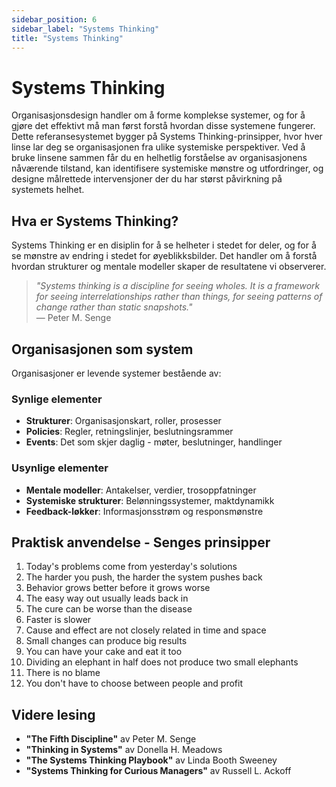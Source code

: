 ```yaml
---
sidebar_position: 6
sidebar_label: "Systems Thinking"
title: "Systems Thinking"
---
```


# Systems Thinking

Organisasjonsdesign handler om å forme komplekse systemer, og for å gjøre det effektivt må man først forstå hvordan disse systemene fungerer. Dette referansesystemet bygger på Systems Thinking-prinsipper, hvor hver linse lar deg se organisasjonen fra ulike systemiske perspektiver. Ved å bruke linsene sammen får du en helhetlig forståelse av organisasjonens nåværende tilstand, kan identifisere systemiske mønstre og utfordringer, og designe målrettede intervensjoner der du har størst påvirkning på systemets helhet.

## Hva er Systems Thinking?

Systems Thinking er en disiplin for å se helheter i stedet for deler, og for å se mønstre av endring i stedet for øyeblikksbilder. Det handler om å forstå hvordan strukturer og mentale modeller skaper de resultatene vi observerer.

> *"Systems thinking is a discipline for seeing wholes. It is a framework for seeing interrelationships rather than things, for seeing patterns of change rather than static snapshots."*  
> — Peter M. Senge

## Organisasjonen som system

Organisasjoner er levende systemer bestående av:

### Synlige elementer
- **Strukturer**: Organisasjonskart, roller, prosesser
- **Policies**: Regler, retningslinjer, beslutningsrammer  
- **Events**: Det som skjer daglig - møter, beslutninger, handlinger

### Usynlige elementer
- **Mentale modeller**: Antakelser, verdier, trosoppfatninger
- **Systemiske strukturer**: Belønningssystemer, maktdynamikk
- **Feedback-løkker**: Informasjonsstrøm og responsmønstre

## Praktisk anvendelse - Senges prinsipper

1. Today's problems come from yesterday's solutions
2. The harder you push, the harder the system pushes back
3. Behavior grows better before it grows worse
4. The easy way out usually leads back in
5. The cure can be worse than the disease
6. Faster is slower
7. Cause and effect are not closely related in time and space
8. Small changes can produce big results
9. You can have your cake and eat it too
10. Dividing an elephant in half does not produce two small elephants
11. There is no blame
12. You don't have to choose between people and profit

## Videre lesing

- **"The Fifth Discipline"** av Peter M. Senge
- **"Thinking in Systems"** av Donella H. Meadows  
- **"The Systems Thinking Playbook"** av Linda Booth Sweeney
- **"Systems Thinking for Curious Managers"** av Russell L. Ackoff